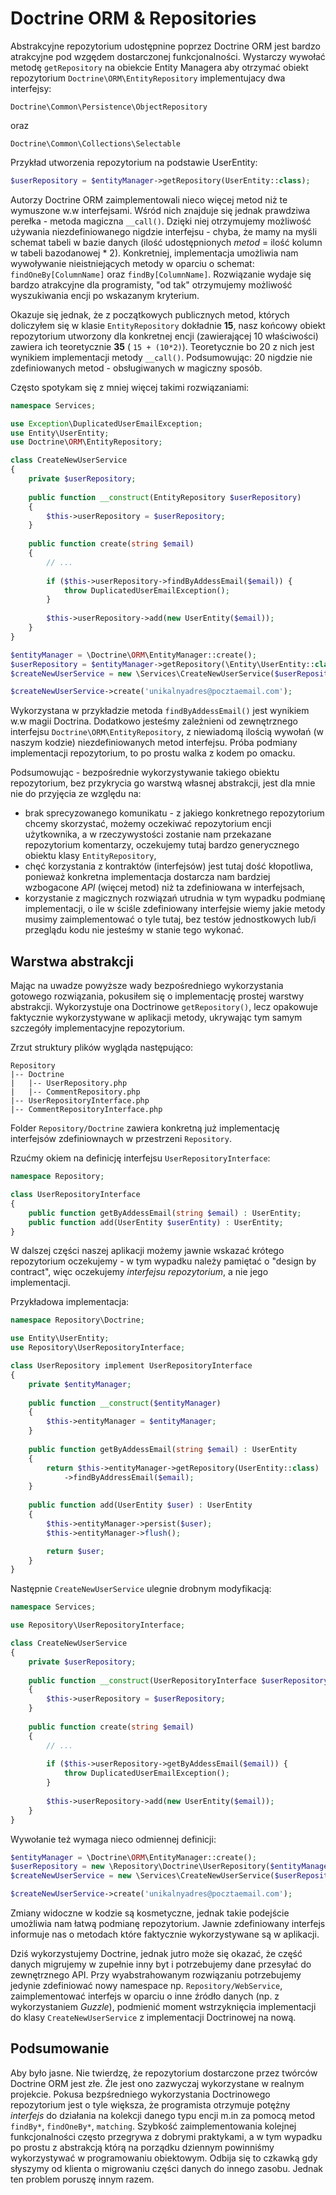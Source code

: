 # Doctrine ORM & Repositories

Abstrakcyjne repozytorium udostępnine poprzez Doctrine ORM jest bardzo atrakcyjne pod wzgędem dostarczonej funkcjonalności. Wystarczy wywołać metodę ```getRepository``` na obiekcie Entity Managera aby otrzymać obiekt repozytorium ```Doctrine\ORM\EntityRepository``` implementujacy dwa interfejsy:

```
Doctrine\Common\Persistence\ObjectRepository
```

oraz

```
Doctrine\Common\Collections\Selectable
```

Przykład utworzenia repozytorium na podstawie UserEntity:

```php
$userRepository = $entityManager->getRepository(UserEntity::class);
```

Autorzy Doctrine ORM zaimplementowali nieco więcej metod niż te wymuszone w.w interfejsami. Wśród nich znajduje się jednak prawdziwa perełka - metoda magiczna ```__call()```. Dzięki niej otrzymujemy możliwość używania niezdefiniowanego nigdzie interfejsu - chyba, że mamy na myśli schemat tabeli w bazie danych (ilość udostępnionych *metod* = ilość kolumn w tabeli bazodanowej * 2).
Konkretniej, implementacja umożliwia nam wywoływanie nieistniejących metody w oparciu o schemat: ```findOneBy[ColumnName]``` oraz ```findBy[ColumnName]```. Rozwiązanie wydaje się bardzo atrakcyjne dla programisty, "od tak" otrzymujemy możliwość wyszukiwania encji po wskazanym kryterium.

Okazuje się jednak, że z początkowych publicznych metod, których doliczyłem się w klasie ```EntityRepository``` dokładnie **15**, nasz końcowy obiekt repozytorium utworzony dla konkretnej encji (zawierającej 10 właściwości) zawiera ich teoretycznie **35** ( ```15 + (10*2)```). Teoretycznie bo 20 z nich jest wynikiem implementacji metody ```__call()```. Podsumowując: 20 nigdzie nie zdefiniowanych metod - obsługiwanych w magiczny sposób. 

Często spotykam się z mniej więcej takimi rozwiązaniami:

```php
namespace Services;

use Exception\DuplicatedUserEmailException;
use Entity\UserEntity;
use Doctrine\ORM\EntityRepository;

class CreateNewUserService
{
    private $userRepository;
    
    public function __construct(EntityRepository $userRepository)
    {
        $this->userRepository = $userRepository;
    }
    
    public function create(string $email)
    {
        // ...
        
        if ($this->userRepository->findByAddessEmail($email)) {
            throw DuplicatedUserEmailException();
        }
        
        $this->userRepository->add(new UserEntity($email));
    }
}
```

```php
$entityManager = \Doctrine\ORM\EntityManager::create();
$userRepository = $entityManager->getRepository(\Entity\UserEntity::class);
$createNewUserService = new \Services\CreateNewUserService($userRepository);

$createNewUserService->create('unikalnyadres@pocztaemail.com');
```

Wykorzystana w przykładzie metoda ```findByAddessEmail()``` jest wynikiem w.w magii Doctrina. Dodatkowo jesteśmy zależnieni od zewnętrznego interfejsu ```Doctrine\ORM\EntityRepository```, z niewiadomą ilością wywołań (w naszym kodzie) niezdefiniowanych metod interfejsu. Próba podmiany implementacji repozytorium, to po prostu walka z kodem po omacku.

Podsumowując - bezpośrednie wykorzystywanie takiego obiektu repozytorium, bez przykrycia go warstwą własnej abstrakcji, jest dla mnie nie do przyjęcia ze względu na:

- brak sprecyzowanego komunikatu - z jakiego konkretnego repozytorium chcemy skorzystać, możemy oczekiwać repozytorium encji użytkownika, a w rzeczywystości zostanie nam przekazane repozytorium komentarzy, oczekujemy tutaj bardzo generycznego obiektu klasy ```EntityRepository```,
- chęć korzystania z kontraktów (interfejsów) jest tutaj dość kłopotliwa, ponieważ konkretna implementacja dostarcza nam bardziej wzbogacone *API* (więcej metod) niż ta zdefiniowana w interfejsach,
- korzystanie z magicznych rozwiązań utrudnia w tym wypadku podmianę implementacji, o ile w ściśle zdefiniowany interfejsie wiemy jakie metody musimy zaimplementować o tyle tutaj, bez testów jednostkowych lub/i przeglądu kodu nie jesteśmy w stanie tego wykonać.

## Warstwa abstrakcji

Mając na uwadze powyższe wady bezpośredniego wykorzystania gotowego rozwiązania, pokusiłem się o implementację prostej warstwy abstrakcji. Wykorzystuje ona Doctrinowe ```getRepository()```, lecz opakowuje faktycznie wykorzystywane w aplikacji metody, ukrywając tym samym szczegóły implementacyjne repozytorium.

Zrzut struktury plików wygląda następująco:

```
Repository
|-- Doctrine
|   |-- UserRepository.php
|   |-- CommentRepository.php
|-- UserRepositoryInterface.php
|-- CommentRepositoryInterface.php
```

Folder ```Repository/Doctrine``` zawiera konkretną już implementację interfejsów zdefiniownaych w przestrzeni ```Repository```.

Rzućmy okiem na definicję interfejsu ```UserRepositoryInterface```:

```php
namespace Repository;

class UserRepositoryInterface
{
    public function getByAddessEmail(string $email) : UserEntity;
    public function add(UserEntity $userEntity) : UserEntity;
}
```

W dalszej części naszej aplikacji możemy jawnie wskazać krótego repozytorium oczekujemy - w tym wypadku należy pamiętać o "design by contract", więc oczekujemy *interfejsu repozytorium*, a nie jego implementacji.

Przykładowa implementacja:

```php
namespace Repository\Doctrine;

use Entity\UserEntity;
use Repository\UserRepositoryInterface;

class UserRepository implement UserRepositoryInterface
{
    private $entityManager;
    
    public function __construct($entityManager)
    {
        $this->entityManager = $entityManager;
    }
    
    public function getByAddessEmail(string $email) : UserEntity
    {
        return $this->entityManager->getRepository(UserEntity::class)
            ->findByAddressEmail($email);
    }
    
    public function add(UserEntity $user) : UserEntity
    {
        $this->entityManager->persist($user);
        $this->entityManager->flush();

        return $user;
    }
}
```

Następnie ```CreateNewUserService``` ulegnie drobnym modyfikacją:


```php
namespace Services;

use Repository\UserRepositoryInterface;

class CreateNewUserService
{
    private $userRepository;
    
    public function __construct(UserRepositoryInterface $userRepository)
    {
        $this->userRepository = $userRepository;
    }
    
    public function create(string $email)
    {
        // ...
        
        if ($this->userRepository->getByAddessEmail($email)) {
            throw DuplicatedUserEmailException();
        }
        
        $this->userRepository->add(new UserEntity($email));
    }
}
```

Wywołanie też wymaga nieco odmiennej definicji:

```php
$entityManager = \Doctrine\ORM\EntityManager::create();
$userRepository = new \Repository\Doctrine\UserRepository($entityManager);
$createNewUserService = new \Services\CreateNewUserService($userRepository);

$createNewUserService->create('unikalnyadres@pocztaemail.com');
```

Zmiany widoczne w kodzie są kosmetyczne, jednak takie podejście umożliwia nam łatwą podmianę repozytorium. Jawnie zdefiniowany interfejs informuje nas o metodach które faktycznie wykorzystywane są w aplikacji. 

Dziś wykorzystujemy Doctrine, jednak jutro może się okazać, że część danych migrujemy w zupełnie inny byt i potrzebujemy dane przesyłać do zewnętrznego API. Przy wyabstrahowanym rozwiązaniu potrzebujemy jedynie zdefiniować nowy namespace np. ```Repository/WebService```, zaimplementować interfejs w oparciu o inne źródło danych (np. z wykorzystaniem *Guzzle*), podmienić moment wstrzyknięcia implementacji do klasy ```CreateNewUserService``` z implementacji Doctrinowej na nową.

## Podsumowanie

Aby było jasne. Nie twierdzę, że repozytorium dostarczone przez twórców Doctrine ORM jest złe. Źle jest ono zazwyczaj wykorzystane w realnym projekcie. Pokusa bezpśredniego wykorzystania Doctrinowego repozytorium jest o tyle większa, że programista otrzymuje potężny *interfejs* do działania na kolekcji danego typu encji m.in za pomocą metod ```findBy*```, ```findOneBy*```, ```matching```. Szybkość zaimplementowania kolejnej funkcjonalności często przegrywa z dobrymi praktykami, a w tym wypadku po prostu z abstrakcją którą na porządku dziennym powinniśmy wykorzystywać w programowaniu obiektowym. Odbija się to czkawką gdy słyszymy od klienta o migrowaniu części danych do innego zasobu. Jednak ten problem poruszę innym razem.
